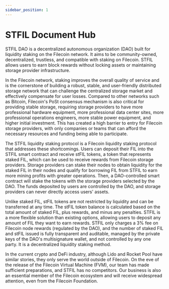 ```yaml
---
sidebar_position: 1
---
```


# STFIL Document Hub

STFIL DAO is a decentralized autonomous organization (DAO) built for liquidity staking on the Filecoin network. It aims to be community-owned, decentralized, trustless, and compatible with staking on Filecoin. STFIL allows users to earn block rewards without locking assets or maintaining storage provider infrastructure.

In the Filecoin network, staking improves the overall quality of service and is the cornerstone of building a robust, stable, and user-friendly distributed storage network that can challenge the centralized storage market and effectively compensate for user losses. Compared to other networks such as Bitcoin, Filecoin's PoSt consensus mechanism is also critical for providing stable storage, requiring storage providers to have more professional hardware equipment, more professional data center sites, more professional operations engineers, more stable power equipment, and higher initial investment. This has created a high barrier to entry for Filecoin storage providers, with only companies or teams that can afford the necessary resources and funding being able to participate.

The STFIL liquidity staking protocol is a Filecoin liquidity staking protocol that addresses these shortcomings. Users can deposit their FIL into the STFIL smart contract and receive stFIL tokens, a token that represents staked FIL, which can be used to receive rewards from Filecoin storage providers. Storage providers can stake their nodes to obtain liquidity for the staked FIL in their nodes and qualify for borrowing FIL from STFIL to earn more mining profits with greater operations. Then, a DAO-controlled smart contract will stake the tokens with the storage providers selected by the DAO. The funds deposited by users are controlled by the DAO, and storage providers can never directly access users' assets.

Unlike staked FIL, stFIL tokens are not restricted by liquidity and can be transferred at any time. The stFIL token balance is calculated based on the total amount of staked FIL, plus rewards, and minus any penalties. STFIL is a more flexible solution than existing options, allowing users to deposit any amount of FIL they want to earn rewards. STFIL only charges a 3% fee on Filecoin node rewards (regulated by the DAO), and the number of staked FIL and stFIL issued is fully transparent and auditable, managed by the private keys of the DAO's multisignature wallet, and not controlled by any one party. It is a decentralized liquidity staking method.

In the current crypto and DeFi industry, although Lido and Rocket Pool have similar stories, they only serve the world outside of Filecoin. On the eve of the release of the Filecoin Virtual Machine (FVM), our team has made sufficient preparations, and STFIL has no competitors. Our business is also an essential member of the Filecoin ecosystem and will receive widespread attention, even from the Filecoin Foundation.
